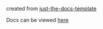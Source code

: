 created from [just-the-docs-template](https://github.com/just-the-docs/just-the-docs-template)

Docs can be viewed [here](https://douglasshelby.github.io/docs)